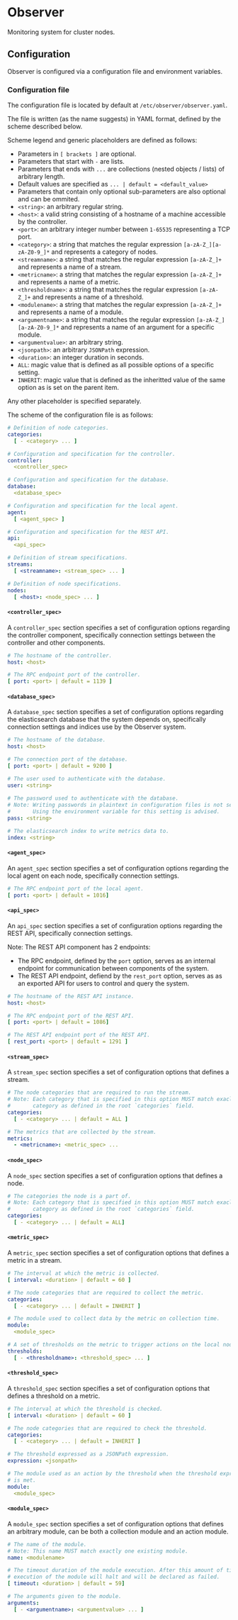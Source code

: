# Observer

Monitoring system for cluster nodes.

## Configuration

Observer is configured via a configuration file and environment variables.

### Configuration file

The configuration file is located by default at `/etc/observer/observer.yaml`.

The file is written (as the name suggests) in YAML format, defined by the
scheme described below.

Scheme legend and generic placeholders are defined as follows:

- Parameters in `[ brackets ]` are optional.
- Parameters that start with ` - ` are lists.
- Parameters that ends with `...` are collections (nested objects / lists) of
arbitrary length.
- Default values are specified as `... | default = <default_value>`
- Parameters that contain only optional sub-parameters are also optional and
can be ommited.
- `<string>`: an arbitrary regular string.
- `<host>`: a valid string consisting of a hostname of a machine accessible by
the controller.
- `<port>`: an arbitrary integer number between `1-65535` representing a TCP
port.
- `<category>`: a string that matches the regular expression
`[a-zA-Z_][a-zA-Z0-9_]*` and represents a category of nodes.
- `<streamname>`: a string that matches the regular expression `[a-zA-Z_]+`
and represents a name of a stream.
- `<metricname>`: a string that matches the regular expression `[a-zA-Z_]+`
and represents a name of a metric.
- `<thresholdname>`: a string that matches the regular expression `[a-zA-Z_]+`
and represents a name of a threshold.
- `<modulename>`: a string that matches the regular expression `[a-zA-Z_]+`
and represents a name of a module.
- `<argumentname>`: a string that matches the regular expression
`[a-zA-Z_][a-zA-Z0-9_]*` and represents a name of an argument for a specific
module.
- `<argumentvalue>`: an arbitrary string.
- `<jsonpath>`: an arbitrary `JSONPath` expression.
- `<duration>`: an integer duration in seconds.
- `ALL`: magic value that is defined as all possible options of a specific
setting.
- `INHERIT`: magic value that is defined as the inheritted value of the same
option as is set on the parent item.

Any other placeholder is specified separately.

The scheme of the configuration file is as follows:

```yaml
# Definition of node categories.
categories:
  [ - <category> ... ]

# Configuration and specification for the controller.
controller:
  <controller_spec> 

# Configuration and specification for the database.
database:
  <database_spec> 

# Configuration and specification for the local agent.
agent:
  [ <agent_spec> ]

# Configuration and specification for the REST API.
api:
  <api_spec>

# Definition of stream specifications.
streams:
  [ <streamname>: <stream_spec> ... ]

# Definition of node specifications.
nodes:
  [ <host>: <node_spec> ... ]
```

#### `<controller_spec>`

A `controller_spec` section specifies a set of configuration options regarding
the controller component, specifically connection settings between the
controller and other components.

```yaml
# The hostname of the controller.
host: <host>

# The RPC endpoint port of the controller.
[ port: <port> | default = 1139 ]
```

#### `<database_spec>`

A `database_spec` section specifies a set of configuration options regarding
the elasticsearch database that the system depends on, specifically
connection settings and indices use by the Observer system.

```yaml
# The hostname of the database.
host: <host>

# The connection port of the database.
[ port: <port> | default = 9200 ]

# The user used to authenticate with the database.
user: <string>
 
# The password used to authenticate with the database.
# Note: Writing passwords in plaintext in configuration files is not secure.
#       Using the environment variable for this setting is advised.
pass: <string>

# The elasticsearch index to write metrics data to.
index: <string>
```

#### `<agent_spec>`

An `agent_spec` section specifies a set of configuration options regarding the
local agent on each node, specifically connection settings.

```yaml
# The RPC endpoint port of the local agent.
[ port: <port> | default = 1016]
```

#### `<api_spec>`

An `api_spec` section specifies a set of configuration options regarding the
REST API, specifically connection settings.

Note: The REST API component has 2 endpoints:
- The RPC endpoint, defined by the `port` option, serves as an internal
endpoint for communication between components of the system.
- The REST API endpoint, defiend by the `rest_port` option, serves as as an
exported API for users to control and query the system.

```yaml
# The hostname of the REST API instance.
host: <host>

# The RPC endpoint port of the REST API.
[ port: <port> | default = 1086]

# The REST API endpoint port of the REST API.
[ rest_port: <port> | default = 1291 ]
```

#### `<stream_spec>`

A `stream_spec` section specifies a set of configuration options that defines
a stream.

```yaml
# The node categories that are required to run the stream.
# Note: Each category that is specified in this option MUST match exaclty one
#       category as defined in the root `categories` field.
categories:
  [ - <category> ... | default = ALL ]

# The metrics that are collected by the stream.
metrics:
  - <metricname>: <metric_spec> ...
```

#### `<node_spec>`

A `node_spec` section specifies a set of configuration options that defines a
node.

```yaml
# The categories the node is a part of.
# Note: Each category that is specified in this option MUST match exaclty one
#       category as defined in the root `categories` field.
categories:
  [ - <category> ... | default = ALL]
```

#### `<metric_spec>`

A `metric_spec` section specifies a set of configuration options that defines
a metric in a stream.

```yaml
# The interval at which the metric is collected.
[ interval: <duration> | default = 60 ]

# The node categories that are required to collect the metric.
categories:
  [ - <category> ... | default = INHERIT ]

# The module used to collect data by the metric on collection time.
module:
  <module_spec>

# A set of thresholds on the metric to trigger actions on the local node.
thresholds:
  [ - <thresholdname>: <threshold_spec> ... ]
```

#### `<threshold_spec>`

A `threshold_spec` section specifies a set of configuration options that
defines a threshold on a metric.

```yaml
# The interval at which the threshold is checked.
[ interval: <duration> | default = 60 ]

# The node categories that are required to check the threshold.
categories:
  [ - <category> ... | default = INHERIT ]

# The threshold expressed as a JSONPath expression.
expression: <jsonpath>

# The module used as an action by the threshold when the threshold expression
# is met.
module:
  <module_spec>
```

#### `<module_spec>`

A `module_spec` section specifies a set of configuration options that defines
an arbitrary module, can be both a collection module and an action module.

```yaml
# The name of the module.
# Note: This name MUST match exactly one existing module.
name: <modulename>

# The timeout duration of the module execution. After this amount of time the
# execution of the module will halt and will be declared as failed.
[ timeout: <duration> | default = 59]

# The arguments given to the module.
arguments:
  [ - <argumentname>: <argumentvalue> ... ]
```
